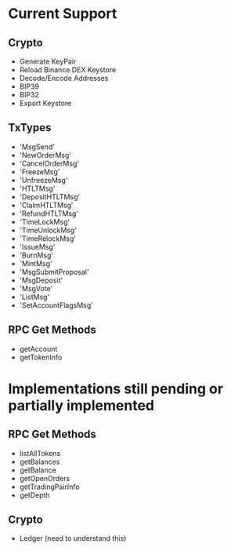 # Current Support

## Crypto
- Generate KeyPair
- Reload Binance DEX Keystore
- Decode/Encode Addresses
- BIP39
- BIP32
- Export Keystore

## TxTypes
- 'MsgSend' 
- 'NewOrderMsg' 
- 'CancelOrderMsg' 
- 'FreezeMsg'  
- 'UnfreezeMsg' 
- 'HTLTMsg' 
- 'DepositHTLTMsg'
- 'ClaimHTLTMsg'
- 'RefundHTLTMsg'
- 'TimeLockMsg'
- 'TimeUnlockMsg'
- 'TimeRelockMsg'
- 'IssueMsg'
- 'BurnMsg'
- 'MintMsg'
- 'MsgSubmitProposal'
- 'MsgDeposit'
- 'MsgVote'
- 'ListMsg' 
- 'SetAccountFlagsMsg'

## RPC Get Methods
- getAccount
- getTokenInfo

# Implementations still pending or partially implemented

## RPC Get Methods
- listAllTokens
- getBalances
- getBalance
- getOpenOrders
- getTradingPairInfo
- getDepth

## Crypto 
- Ledger (need to understand this)

